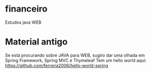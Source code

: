 # financeiro
Estudos java WEB

# Material antigo
Se está procurando sobre JAVA para WEB, sugiro dar uma olhada em Spring Framework, Spring MVC e Thymeleaf
Tem um hello world aqui: https://github.com/ferreira2006/hello-world-spring
